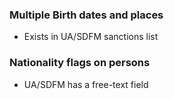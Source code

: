 


### Multiple Birth dates and places

* Exists in UA/SDFM sanctions list


### Nationality flags on persons

* UA/SDFM has a free-text field
